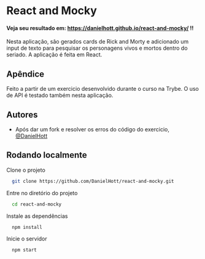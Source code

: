 
# React and Mocky

#### Veja seu resultado em: https://danielhott.github.io/react-and-mocky/ !!

Nesta aplicação, são gerados cards de Rick and Morty e adicionado um input de texto para pesquisar os
personagens vivos e mortos dentro do seriado. A aplicação é feita em React.


## Apêndice

Feito a partir de um exercicio desenvolvido durante o curso na Trybe. O uso de API é testado também nesta aplicação.


## Autores

- Após dar um fork e resolver os erros do código do exercicio, [@DanielHott](https://github.com/DanielHott)


## Rodando localmente

Clone o projeto

```bash
  git clone https://github.com/DanielHott/react-and-mocky.git
```

Entre no diretório do projeto

```bash
  cd react-and-mocky
```

Instale as dependências

```bash
  npm install
```

Inicie o servidor

```bash
  npm start
```

